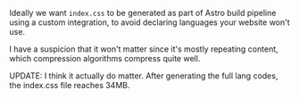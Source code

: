 Ideally we want `index.css` to be generated as part of Astro build pipeline using a custom integration,
to avoid declaring languages your website won't use.

I have a suspicion that it won't matter since it's mostly repeating content,
which compression algorithms compress quite well.

UPDATE: I think it actually do matter.
        After generating the full lang codes, the index.css file reaches 34MB.
